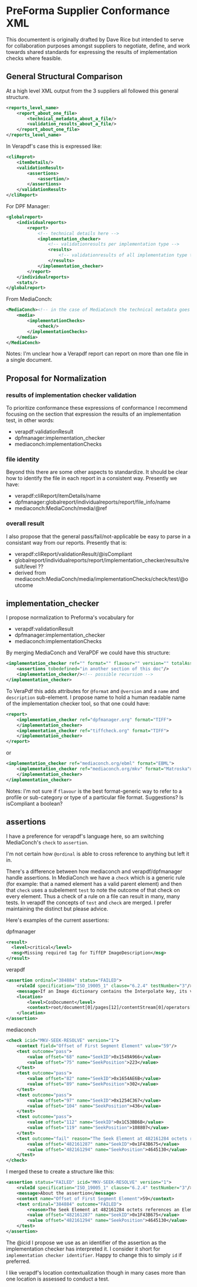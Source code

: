 # PreForma Supplier Conformance XML

This documentent is originally drafted by Dave Rice but intended to serve for collaboration purposes amongst suppliers to negotiate, define, and work towards shared standards for expressing the results of implementation checks where feasible.

## General Structural Comparison

At a high level XML output from the 3 suppliers all followed this general structure.

```xml
<reports_level_name>
    <report_about_one_file>
        <technical_metadata_about_a_file/>
        <validation_results_about_a_file/>
    </report_about_one_file>
</reports_level_name>
```

In Verapdf's case this is expressed like:
```xml
<cliReprot>
    <itemDetails/>
    <validationResult>
        <assertions>
            <assertion/>
        </assertions>
    </validationResult>
</cliReport>
```

For DPF Manager:
```xml
<globalreport>
    <individualreports>
        <report>
            <!-- technical details here -->
            <implementation_checker>
                <!-- validationresults per implementation type -->
                <results>
                    <!-- validationresults of all implementation type together -->
                </results>
            </implementation_checker>
        </report>
    </individualreports>
    <stats/>
</globalreport>
```

From MediaConch:
```xml
<MediaConch><!-- in the case of MediaConch the technical metadata goes inanother XML expression that may neighbor <MediaConch> -->
    <media>
        <implementationChecks>
            <check/>
        </implementationChecks>
    </media>
</MediaConch>
```

Notes:
    I'm unclear how a Verapdf report can report on more than one file in a single document.

## Proposal for Normalization

### results of implementation checker validation

To prioritize conformance these expressions of conformance I recommend focusing on the section that expression the results of an implementation test, in other words:
- verapdf:validationResult
- dpfmanager:implementation_checker
- mediaconch:implementationChecks

### file identity

Beyond this there are some other aspects to standardize. It should be clear how to identify the file in each report in a consistent way. Presently we have:
- verapdf:cliReport/itemDetails/name
- dpfmanager:globalreport/individualreports/report/file_info/name
- mediaconch:MediaConch/media/@ref

### overall result

I also propose that the general pass/fail/not-applicable be easy to parse in a consistant way from our reports. Presently that is:
- verapdf:cliReport/validationResult/@isCompliant
- globalreport/individualreports/report/implementation_checker/results/result/level ??
- derived from mediaconch:MediaConch/media/implementationChecks/check/test/@outcome

## implementation_checker

I propose normalization to Preforma's vocabulary for
- verapdf:validationResult
- dpfmanager:implementation_checker
- mediaconch:implementationChecks

By merging MediaConch and VeraPDF we could have this structure:
```xml
<implementation_checker ref="" format="" flavour="" version="" totalAssertions="" isCompliant="">
    <assertions tobedefined="in another section of this doc"/>
    <implementation_checker/><!-- possible recursion -->
</implementation_checker>
```

To VeraPdf this adds attributes for `@format` and `@version` and a `name` and `description` sub-element. I propose name to hold a human readable name of the implementation checker tool, so that one could have:
```xml
<report>
    <implementation_checker ref="dpfmanager.org" format="TIFF">
    </implementation_checker>
    <implementation_checker ref="tiffcheck.org" format="TIFF">
    </implementation_checker>
</report>
```
or
```xml
<implementation_checker ref="mediaconch.org/ebml" format="EBML">
    <implementation_checker ref="mediaconch.org/mkv" format="Matroska">
    </implementation_checker>
</implementation_checker>
```

Notes:
I'm not sure if `flavour` is the best format-generic way to refer to a profile or sub-category or type of a particular file format. Suggestions?
Is isCompliant a boolean?

## assertions
I have a preference for verapdf's language here, so am switching MediaConch's `check` to `assertion`.

I'm not certain how `@ordinal` is able to cross reference to anything but left it in.

There's a difference between how mediaconch and verapdf/dpfmanager handle assertions. In MediaConch we have a `check` which is a generic rule (for example: that a named element has a valid parent element) and then that `check` uses a subelement `test` to note the outcome of that check on every element. Thus a check of a rule on a file can result in many, many tests. In verapdf the concepts of `test` and `check` are merged. I prefer maintaining the distinct but please advice.

Here's examples of the current assertions:

dpfmanager
```xml
<result>
  <level>critical</level>
  <msg>Missing required tag for TiffEP ImageDescription</msg>
</result>
```
verapdf
```xml
<assertion ordinal="384884" status="FAILED">
    <ruleId specification="ISO_19005_1" clause="6.2.4" testNumber="3"/>
    <message>If an Image dictionary contains the Interpolate key, its value shall be false</message>
    <location>
        <level>CosDocument</level>
        <context>root/document[0]/pages[12]/contentStream[0]/operators[125]/xObject[0]</context>
    </location>
</assertion>
```
mediaconch
```xml
<check icid="MKV-SEEK-RESOLVE" version="1">
    <context field="Offset of First Segment Element" value="59"/>
    <test outcome="pass">
        <value offset="68" name="SeekID">0x1549A966</value>
        <value offset="75" name="SeekPosition">223</value>
    </test>
    <test outcome="pass">
        <value offset="82" name="SeekID">0x1654AE6B</value>
        <value offset="89" name="SeekPosition">302</value>
    </test>
    <test outcome="pass">
        <value offset="97" name="SeekID">0x1254C367</value>
        <value offset="104" name="SeekPosition">436</value>
    </test>
    <test outcome="pass">
        <value offset="112" name="SeekID">0x1C53BB6B</value>
        <value offset="119" name="SeekPosition">108807</value>
    </test>
    <test outcome="fail" reason="The Seek Element at 482161284 octets references an Element with 0x1F43B675 as an ID and a Seek Position of 4645130 but it is not there.">
        <value offset="482161287" name="SeekID">0x1F43B675</value>
        <value offset="482161294" name="SeekPosition">4645130</value>
    </test>
</check>
```

I merged these to create a structure like this:
```xml
<assertion status="FAILED" icid="MKV-SEEK-RESOLVE" version="1">
    <ruleId specification="ISO_19005_1" clause="6.2.4" testNumber="3"/>
    <message>About the assertion</message>
    <context name="Offset of First Segment Element">59</context>
    <test ordinal="384884" outcome="FAILED">
        <reason>The Seek Element at 482161284 octets references an Element with 0x1F43B675 as an ID and a Seek Position of 4645130 but it is not there.</reason>
        <value offset="482161287" name="SeekID">0x1F43B675</value>
        <value offset="482161294" name="SeekPosition">4645130</value>
    </test>
</assertion>
```

The @icid I propose we use as an identifier of the assertion as the implementation checker has interpreted it. I consider it short for `implementation checker identifier`. Happy to change this to simply `id` if preferred.

I like verapdf's location contextualization though in many cases more than one location is assessed to conduct a test.